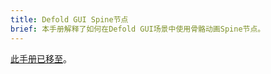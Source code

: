 ```yaml
---
title: Defold GUI Spine节点
brief: 本手册解释了如何在Defold GUI场景中使用骨骼动画Spine节点。
---
```


[此手册已移至](/extension-spine)。